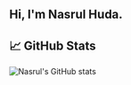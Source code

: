 ## Hi, I'm Nasrul Huda. 

## 📈 GitHub Stats
![Nasrul's GitHub stats](https://github-readme-stats.vercel.app/api?username=nnasrull&show_icons=true&theme=transparent)
